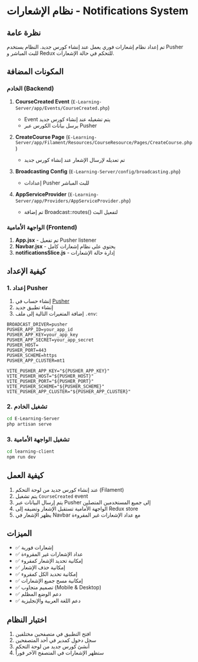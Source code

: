 # نظام الإشعارات - Notifications System

## نظرة عامة

تم إعداد نظام إشعارات فوري يعمل عند إنشاء كورس جديد. النظام يستخدم Pusher للبث المباشر و Redux للتحكم في حالة الإشعارات.

## المكونات المضافة

### الخادم (Backend)

1. **CourseCreated Event** (`E-Learning-Server/app/Events/CourseCreated.php`)
   - Event يتم تشغيله عند إنشاء كورس جديد
   - يرسل بيانات الكورس عبر Pusher

2. **CreateCourse Page** (`E-Learning-Server/app/Filament/Resources/CourseResource/Pages/CreateCourse.php`)
   - تم تعديله لإرسال الإشعار عند إنشاء كورس جديد

3. **Broadcasting Config** (`E-Learning-Server/config/broadcasting.php`)
   - إعدادات Pusher للبث المباشر

4. **AppServiceProvider** (`E-Learning-Server/app/Providers/AppServiceProvider.php`)
   - تم إضافة Broadcast::routes() لتفعيل البث

### الواجهة الأمامية (Frontend)

1. **App.jsx** - تم تفعيل Pusher listener
2. **Navbar.jsx** - يحتوي على نظام إشعارات كامل
3. **notificationsSlice.js** - إدارة حالة الإشعارات

## كيفية الإعداد

### 1. إعداد Pusher

1. إنشاء حساب في [Pusher](https://pusher.com/)
2. إنشاء تطبيق جديد
3. إضافة المتغيرات التالية إلى ملف `.env`:

```env
BROADCAST_DRIVER=pusher
PUSHER_APP_ID=your_app_id
PUSHER_APP_KEY=your_app_key
PUSHER_APP_SECRET=your_app_secret
PUSHER_HOST=
PUSHER_PORT=443
PUSHER_SCHEME=https
PUSHER_APP_CLUSTER=mt1

VITE_PUSHER_APP_KEY="${PUSHER_APP_KEY}"
VITE_PUSHER_HOST="${PUSHER_HOST}"
VITE_PUSHER_PORT="${PUSHER_PORT}"
VITE_PUSHER_SCHEME="${PUSHER_SCHEME}"
VITE_PUSHER_APP_CLUSTER="${PUSHER_APP_CLUSTER}"
```

### 2. تشغيل الخادم

```bash
cd E-Learning-Server
php artisan serve
```

### 3. تشغيل الواجهة الأمامية

```bash
cd learning-client
npm run dev
```

## كيفية العمل

1. عند إنشاء كورس جديد من لوحة التحكم (Filament)
2. يتم تشغيل `CourseCreated` event
3. يتم إرسال البيانات عبر Pusher إلى جميع المستخدمين المتصلين
4. الواجهة الأمامية تستقبل الإشعار وتضيفه إلى Redux store
5. يظهر الإشعار في Navbar مع عداد الإشعارات غير المقروءة

## الميزات

- ✅ إشعارات فورية
- ✅ عداد الإشعارات غير المقروءة
- ✅ إمكانية تحديد الإشعار كمقروء
- ✅ إمكانية حذف الإشعار
- ✅ إمكانية تحديد الكل كمقروء
- ✅ إمكانية مسح جميع الإشعارات
- ✅ تصميم متجاوب (Mobile & Desktop)
- ✅ دعم الوضع المظلم
- ✅ دعم اللغة العربية والإنجليزية

## اختبار النظام

1. افتح التطبيق في متصفحين مختلفين
2. سجل دخول كمدير في أحد المتصفحين
3. أنشئ كورس جديد من لوحة التحكم
4. ستظهر الإشعارات في المتصفح الآخر فوراً 